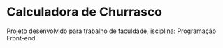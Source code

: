 # Calculadora de Churrasco
 Projeto desenvolvido para trabalho de faculdade, isciplina: Programação Front-end
